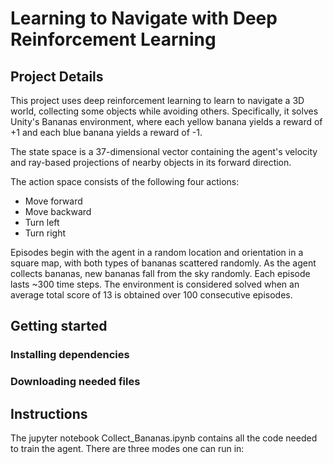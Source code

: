 # Learning to Navigate with Deep Reinforcement Learning
## Project Details
This project uses deep reinforcement learning to learn to navigate a 3D world, collecting some objects while avoiding others. Specifically, it solves Unity's Bananas environment, where each yellow banana yields a reward of +1 and each blue banana yields a reward of -1.

The state space is a 37-dimensional vector containing the agent's velocity and ray-based projections of nearby objects in its forward direction.

The action space consists of the following four actions:
- Move forward
- Move backward
- Turn left
- Turn right

Episodes begin with the agent in a random location and orientation in a square map, with both types of bananas scattered randomly. As the agent collects bananas, new bananas fall from the sky randomly. Each episode lasts ~300 time steps. The environment is considered solved when an average total score of 13 is obtained over 100 consecutive episodes.

## Getting started
### Installing dependencies
### Downloading needed files

## Instructions
The jupyter notebook Collect_Bananas.ipynb contains all the code needed to train the agent. There are three modes one can run in:
